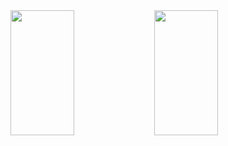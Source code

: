 <a href="https://github.com/whjin/docs">
  <img align="left"
    src="https://github-readme-stats.vercel.app/api/top-langs/?username=whjin&layout=compact&theme=radical" width="45%" height="200"/>
</a>
<a href="https://github.com/whjin/docs">
  <img align="left"
    src="https://github-readme-stats.vercel.app/api?username=whjin&count_private=true&show_icons=true&theme=radical" width="45%" height="200"/>
</a>
